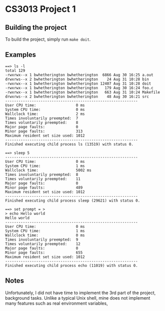 # CS3013 Project 1
## Building the project
To build the project, simply run `make doit`.

## Examples
```
==> ls -l
total 129
-rwxrwx--x 1 bwhetherington bwhetherington  6866 Aug 30 16:25 a.out
drwxrws--x 2 bwhetherington bwhetherington    24 Aug 31 10:28 bin
-rwxrwx--x 1 bwhetherington bwhetherington 12407 Aug 31 10:28 doit
-rwxrwx--x 1 bwhetherington bwhetherington   179 Aug 30 16:24 foo.c
-rwxrwx--x 1 bwhetherington bwhetherington   663 Aug 31 10:24 Makefile
drwxrws--x 2 bwhetherington bwhetherington    48 Aug 30 16:21 src
------------------------------------------------------------
User CPU time:                  0 ms
System CPU time:                0 ms
Wallclock time:                 2 ms
Times involuntarily preempted:  7
Times voluntarily preempted:    8
Major page faults:              0
Minor page faults:              313
Maximum resident set size used: 1012
------------------------------------------------------------
Finished executing child process ls (13519) with status 0.
```

```
==> sleep 5
------------------------------------------------------------
User CPU time:                  0 ms
System CPU time:                1 ms
Wallclock time:                 5002 ms
Times involuntarily preempted:  8
Times voluntarily preempted:    11
Major page faults:              0
Minor page faults:              489
Maximum resident set size used: 1012
------------------------------------------------------------
Finished executing child process sleep (29621) with status 0.
```

```
==> set prompt = > 
> echo Hello world
Hello world
------------------------------------------------------------
User CPU time:                  0 ms
System CPU time:                1 ms
Wallclock time:                 0 ms
Times involuntarily preempted:  9
Times voluntarily preempted:    12
Major page faults:              0
Minor page faults:              655
Maximum resident set size used: 1012
------------------------------------------------------------
Finished executing child process echo (11019) with status 0.
```

## Notes
Unfortunately, I did not have time to implement the 3rd part of the project,
background tasks. Unlike a typical Unix shell, mine does not implement many
features such as real environment variables, 